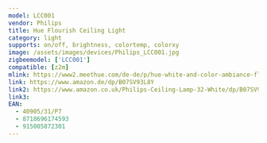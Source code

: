 ```yaml
---
model: LCC001
vendor: Philips
title: Hue Flourish Ceiling Light
category: light
supports: on/off, brightness, colortemp, colorxy
image: /assets/images/devices/Philips_LCC001.jpg
zigbeemodel: ['LCC001']
compatible: [z2m]
mlink: https://www2.meethue.com/de-de/p/hue-white-and-color-ambiance-flourish-deckenleuchte/4090531P9
link: https://www.amazon.de/dp/B07SV93L8Y
link2: https://www.amazon.co.uk/Philips-Ceiling-Lamp-32-White/dp/B07SV93L8Y
link3: 
EAN:
  - 40905/31/P7
  - 8718696174593
  - 915005872301
---
```

